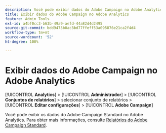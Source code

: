 ```yaml
---
description: Você pode exibir dados do Adobe Campaign no Adobe Analytics
title: Exibir dados do Adobe Campaign no Adobe Analytics
feature: Admin Tools
exl-id: a4bf0cc3-b63b-49a9-aefd-44a82d4d2495
source-git-commit: bdd9473b0ac3bd77ffeff53a095876e21ca2f4d4
workflow-type: tm+mt
source-wordcount: '52'
ht-degree: 100%

---
```


# Exibir dados do Adobe Campaign no Adobe Analytics

[!UICONTROL **Analytics**] > [!UICONTROL **Administrador**] > [!UICONTROL **Conjuntos de relatórios**] > selecionar conjunto de relatórios > [!UICONTROL **Editar configurações**] > [!UICONTROL **Adobe Campaign**]

Você pode exibir os dados do Adobe Campaign Standard no Adobe Analytics. Para obter mais informações, consulte [Relatórios do Adobe Campaign Standard](/help/integrate/adobe-campaign.md).
